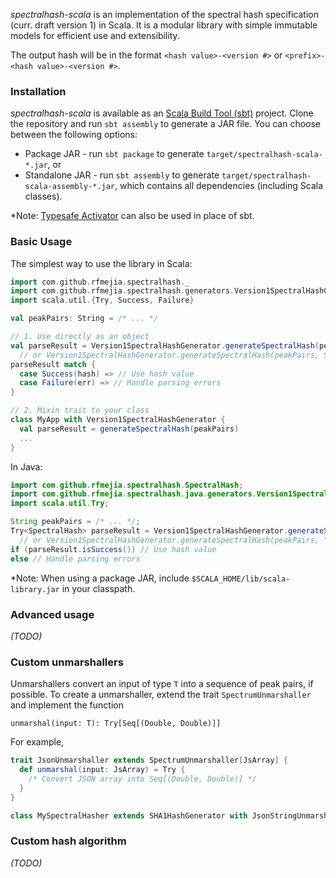 *spectralhash-scala* is an implementation of the spectral hash specification (curr. draft version 1) in Scala. It is a modular library with simple immutable models for efficient use and extensibility.

The output hash will be in the format `<hash value>-<version #>` or `<prefix>-<hash value>-<version #>`.

### Installation

*spectralhash-scala* is available as an [Scala Build Tool (sbt)](http://www.scala-sbt.org/) project. Clone the repository and run `sbt assembly` to generate a JAR file. You can choose between the following options:

* Package JAR - run `sbt package` to generate `target/spectralhash-scala-*.jar`, or
* Standalone JAR - run `sbt assembly` to generate `target/spectralhash-scala-assembly-*.jar`, which contains all dependencies (including Scala classes).

*Note: [Typesafe Activator](http://www.typesafe.com/activator) can also be used in place of sbt.

### Basic Usage

The simplest way to use the library in Scala:

```scala
import com.github.rfmejia.spectralhash._
import com.github.rfmejia.spectralhash.generators.Version1SpectralHashGenerator
import scala.util.{Try, Success, Failure}

val peakPairs: String = /* ... */

// 1. Use directly as an object
val parseResult = Version1SpectralHashGenerator.generateSpectralHash(peakPairs)
  // or Version1SpectralHashGenerator.generateSpectralHash(peakPairs, Some("prefix"))
parseResult match {
  case Success(hash) => // Use hash value
  case Failure(err) => // Handle parsing errors
}

// 2. Mixin trait to your class
class MyApp with Version1SpectralHashGenerator {
  val parseResult = generateSpectralHash(peakPairs)
  ...
}
```

In Java:

```java
import com.github.rfmejia.spectralhash.SpectralHash;
import com.github.rfmejia.spectralhash.java.generators.Version1SpectralHashGenerator;
import scala.util.Try;

String peakPairs = /* ... */;
Try<SpectralHash> parseResult = Version1SpectralHashGenerator.generateSpectralHash(peakPairs);
  // or Version1SpectralHashGenerator.generateSpectralHash(peakPairs, "prefix");
if (parseResult.isSuccess()) // Use hash value
else // Handle parsing errors
```

*Note: When using a package JAR, include `$SCALA_HOME/lib/scala-library.jar` in your classpath.

### Advanced usage

*(TODO)*

### Custom unmarshallers

Unmarshallers convert an input of type `T` into a sequence of peak pairs, if possible. To create a unmarshaller, extend the trait `SpectrumUnmarshaller` and implement the function

  `unmarshal(input: T): Try[Seq[(Double, Double)]]`

For example,

```scala
trait JsonUnmarshaller extends SpectrumUnmarshaller[JsArray] {
  def unmarshal(input: JsArray) = Try {
    /* Convert JSON array into Seq[(Double, Double)] */
  }
}

class MySpectralHasher extends SHA1HashGenerator with JsonStringUnmarshaller { ... }
```

### Custom hash algorithm

*(TODO)*
